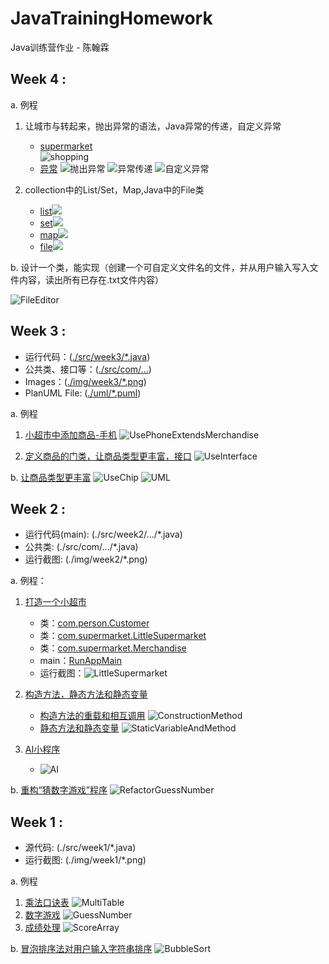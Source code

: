# JavaTrainingHomework
Java训练营作业 - 陈翰霖

## Week 4 :

a. 例程

1. 让城市与转起来，抛出异常的语法，Java异常的传递，自定义异常
   - [supermarket](./src/week4/a1/shopping)<br>
![shopping](img/week4/a1-1.png)
   - [异常](./src/week4/a1/exception)
![抛出异常](img/week4/a1-2.png)
![异常传递](img/week4/a1-3.png)
![自定义异常](img/week4/a1-4.png)

2. collection中的List/Set，Map,Java中的File类
   - [list](./src/week4/a2/UseListAppMain.java)![](img/week4/a2-1.png)
   - [set](./src/week4/a2/UseSetAppMain.java)![](img/week4/a2-2.png)
   - [map](./src/week4/a2/LearnMapAppMain.java)![](img/week4/a2-3.png)
   - [file](./src/week4/a2/CreateDirAndFileAppMain.java)![](img/week4/a2-4.png)

b. 设计一个类，能实现（创建一个可自定义文件名的文件，并从用户输入写入文件内容，读出所有已存在.txt文件内容）

![FileEditor](img/week4/b.png)

## Week 3 :

- 运行代码：([./src/week3/*.java](./src/week3))
- 公共类、接口等：([./src/com/...](./src/com))
- Images：([./img/week3/*.png](./img/week2))
- PlanUML File: ([./uml/*.puml](./uml))

a. 例程

1. [小超市中添加商品-手机](./src/week3/UsePhoneExtendsMerchandise.java)
![UsePhoneExtendsMerchandise](img/week3/a1.png)

2. [定义商品的门类，让商品类型更丰富，接口](./src/week3/UseInterface.java)
![UseInterface](img/week3/a2.png)

b. [让商品类型更丰富](./src/week3/UseChip.java)
![UseChip](img/week3/b.png)
![UML](img/week3/b_UML.png)

## Week 2 :

- 运行代码(main): (./src/week2/.../*.java)
- 公共类: (./src/com/.../*.java)
- 运行截图: (./img/week2/*.png) 

a. 例程：

1. [打造一个小超市](./src/week2/a1)
    - 类：[com.person.Customer](./src/com/person/Customer.java)
    - 类：[com.supermarket.LittleSupermarket](./src/com/supermarket/LittleSupermarket.java)
    - 类：[com.supermarket.Merchandise](./src/com/supermarket/Merchandise.java)
    - main：[RunAppMain](./src/week2/a1/RunAppMain.java)
    - 运行截图：![LittleSupermarket](./img/week2/a1.png)

2. [构造方法，静态方法和静态变量](./src/week2/a2)
   - [构造方法的重载和相互调用](./src/week2/a2/ConstructionMethod.java)
   ![ConstructionMethod](./img/week2/a2-1.png)
   - [静态方法和静态变量](./src/week2/a2/StaticVariableAndMethod.java)
   ![StaticVariableAndMethod](./img/week2/a2-2.png)

3. [AI小程序](./src/week2/a3) 
   - ![AI](./img/week2/a3.png)

b. [重构“猜数字游戏”程序](./src/week2/b)
![RefactorGuessNumber](./img/week2/b.png)

## Week 1 :

- 源代码: (./src/week1/*.java)
- 运行截图: (./img/week1/*.png)

a. 例程
1. [乘法口诀表](./src/week1/MultiTable.java)
![MultiTable](./img/week1/MultiTable.png)
2. [数字游戏](./src/week1/GuessNumber.java)
![GuessNumber](./img/week1/GuessNumber.png)
3. [成绩处理](./src/week1/ScoreArray.java)
![ScoreArray](./img/week1/ScoreArray.png)

b. [冒泡排序法对用户输入字符串排序](./src/week1/BubbleSort.java)
![BubbleSort](./img/week1/BubbleSort.png) 